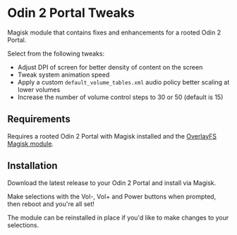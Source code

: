 # Odin 2 Portal Tweaks

Magisk module that contains fixes and enhancements for a rooted Odin 2 Portal.

Select from the following tweaks:

* Adjust DPI of screen for better density of content on the screen
* Tweak system animation speed
* Apply a custom `default_volume_tables.xml` audio policy better scaling at lower volumes
* Increase the number of volume control steps to 30 or 50 (default is 15)

## Requirements

Requires a rooted Odin 2 Portal with Magisk installed and the [OverlayFS Magisk module](https://github.com/Zenlua/Overlayfs/releases).

## Installation

Download the latest release to your Odin 2 Portal and install via Magisk.

Make selections with the Vol-, Vol+ and Power buttons when prompted, then reboot and you're all set!

The module can be reinstalled in place if you'd like to make changes to your selections.
